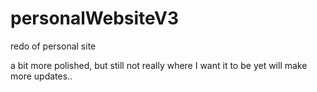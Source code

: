 # personalWebsiteV3
redo of personal site

a bit more polished, but still not really where I want it to be yet
will make more updates..

